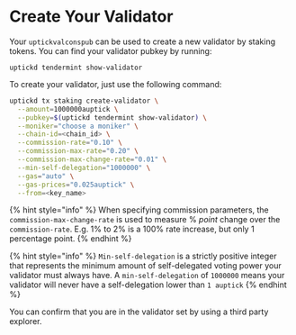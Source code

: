 # Create Your Validator

Your `uptickvalconspub` can be used to create a new validator by staking tokens. You can find your validator pubkey by running:

```Solidity
uptickd tendermint show-validator
```

To create your validator, just use the following command:

```sh
uptickd tx staking create-validator \
  --amount=1000000auptick \
  --pubkey=$(uptickd tendermint show-validator) \
  --moniker="choose a moniker" \
  --chain-id=<chain_id> \
  --commission-rate="0.10" \
  --commission-max-rate="0.20" \
  --commission-max-change-rate="0.01" \
  --min-self-delegation="1000000" \
  --gas="auto" \
  --gas-prices="0.025auptick" \
  --from=<key_name>
```

{% hint style="info" %}
When specifying commission parameters, the `commission-max-change-rate` is used to measure % _point_ change over the `commission-rate`. E.g. 1% to 2% is a 100% rate increase, but only 1 percentage point.
{% endhint %}

{% hint style="info" %}
`Min-self-delegation` is a strictly positive integer that represents the minimum amount of self-delegated voting power your validator must always have. A `min-self-delegation` of `1000000` means your validator will never have a self-delegation lower than `1 auptick`
{% endhint %}

You can confirm that you are in the validator set by using a third party explorer.
